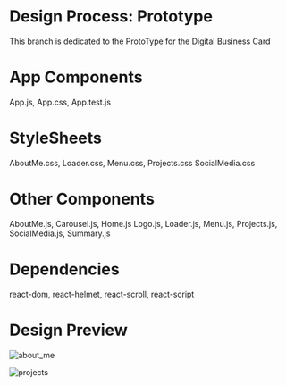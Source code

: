 # Design Process: Prototype
This branch is dedicated to the ProtoType for the Digital Business Card
# App Components
App.js,
App.css,
App.test.js
# StyleSheets
AboutMe.css,
Loader.css,
Menu.css,
Projects.css
SocialMedia.css
# Other Components
AboutMe.js,
Carousel.js,
Home.js
Logo.js,
Loader.js,
Menu.js,
Projects.js,
SocialMedia.js,
Summary.js
# Dependencies
react-dom,
react-helmet,
react-scroll,
react-script
# Design Preview

![about_me](https://user-images.githubusercontent.com/54840122/202021645-7b8f6c79-8490-4eb1-8c25-7355352f7b8a.JPG)

![projects](https://user-images.githubusercontent.com/54840122/202021905-3960aaf5-4ba3-48b5-97d9-127223b57a1b.JPG)








